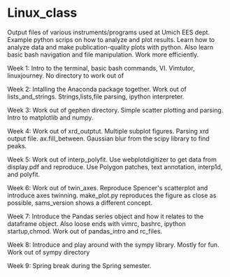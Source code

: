 # Linux_class

Output files of various instruments/programs used at Umich EES dept.
Example python scrips on how to analyze and plot results.
Learn how to analyze data and make publication-quality plots with python. Also
learn basic bash navigation and file manipulation. Work more efficiently.

Week 1: Intro to the terminal, basic bash commands, VI. Vimtutor, linuxjourney. No directory to work out of

Week 2: Intalling the Anaconda package together. Work out of lists\_and\_strings. Strings,lists,file parsing, ipython interpreter.

Week 3: Work out of gephen directory. Simple scatter plotting and parsing. Intro to matplotlib and numpy.

Week 4: Work out of xrd\_outptut. Multiple subplot figures. Parsing xrd output file. ax.fill\_between. Gaussian blur from the scipy library to find peaks.

Week 5: Work out of interp\_polyfit. Use webplotdigitizer to get data from display.pdf and reproduce. Use Polygon patches, text annotation, interp1d, and polyfit.

Week 6: Work out of twin\_axes. Reproduce Spencer's scatterplot and introduce axes twinning. make\_plot.py reproduces the figure as close as possible, sams\_version shows a different concept.

Week 7: Introduce the Pandas series object and how it relates to the 
dataframe object. Also loose ends with vimrc, bashrc, ipython startup,chmod. 
Work out of pandas\_intro and rc\_files.

Week 8: Introduce and play around with the sympy library. Mostly for fun.
Work out of sympy directory

Week 9: Spring break during the Spring semester.
